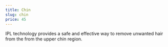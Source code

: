 ```yaml
---
title: Chin
slug: chin
price: 45
---
```


IPL technology provides a safe and effective way to remove unwanted hair from the from the upper chin region.
